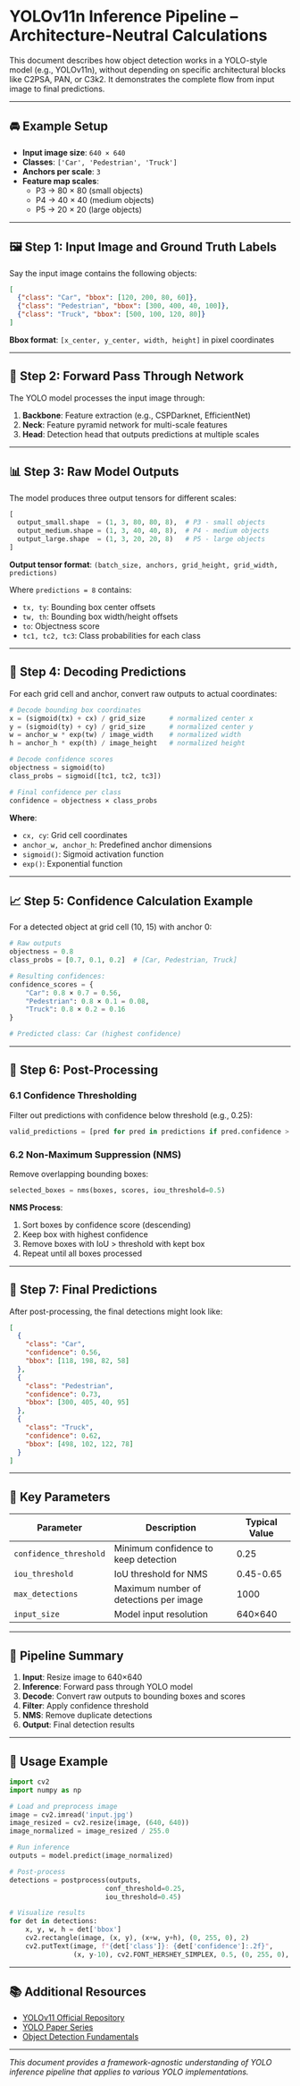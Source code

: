 # YOLOv11n Inference Pipeline – Architecture-Neutral Calculations

This document describes how object detection works in a YOLO-style model (e.g., YOLOv11n), without depending on specific architectural blocks like C2PSA, PAN, or C3k2. It demonstrates the complete flow from input image to final predictions.

---

## 🚘 Example Setup

- **Input image size**: `640 × 640`
- **Classes**: `['Car', 'Pedestrian', 'Truck']`
- **Anchors per scale**: `3`
- **Feature map scales**:
  - P3 → 80 × 80 (small objects)
  - P4 → 40 × 40 (medium objects)
  - P5 → 20 × 20 (large objects)

---

## 🖼️ Step 1: Input Image and Ground Truth Labels

Say the input image contains the following objects:

```json
[
  {"class": "Car", "bbox": [120, 200, 80, 60]},
  {"class": "Pedestrian", "bbox": [300, 400, 40, 100]},
  {"class": "Truck", "bbox": [500, 100, 120, 80]}
]
```

**Bbox format**: `[x_center, y_center, width, height]` in pixel coordinates

---

## 🔄 Step 2: Forward Pass Through Network

The YOLO model processes the input image through:

1. **Backbone**: Feature extraction (e.g., CSPDarknet, EfficientNet)
2. **Neck**: Feature pyramid network for multi-scale features
3. **Head**: Detection head that outputs predictions at multiple scales

---

## 📊 Step 3: Raw Model Outputs

The model produces three output tensors for different scales:

```python
[
  output_small.shape  = (1, 3, 80, 80, 8),  # P3 - small objects
  output_medium.shape = (1, 3, 40, 40, 8),  # P4 - medium objects
  output_large.shape  = (1, 3, 20, 20, 8)   # P5 - large objects
]
```

**Output tensor format**: `(batch_size, anchors, grid_height, grid_width, predictions)`

Where `predictions = 8` contains:
- `tx, ty`: Bounding box center offsets
- `tw, th`: Bounding box width/height offsets
- `to`: Objectness score
- `tc1, tc2, tc3`: Class probabilities for each class

---

## 🧮 Step 4: Decoding Predictions

For each grid cell and anchor, convert raw outputs to actual coordinates:

```python
# Decode bounding box coordinates
x = (sigmoid(tx) + cx) / grid_size      # normalized center x
y = (sigmoid(ty) + cy) / grid_size      # normalized center y
w = anchor_w * exp(tw) / image_width    # normalized width
h = anchor_h * exp(th) / image_height   # normalized height

# Decode confidence scores
objectness = sigmoid(to)
class_probs = sigmoid([tc1, tc2, tc3])

# Final confidence per class
confidence = objectness × class_probs
```

**Where**:
- `cx, cy`: Grid cell coordinates
- `anchor_w, anchor_h`: Predefined anchor dimensions
- `sigmoid()`: Sigmoid activation function
- `exp()`: Exponential function

---

## 📈 Step 5: Confidence Calculation Example

For a detected object at grid cell (10, 15) with anchor 0:

```python
# Raw outputs
objectness = 0.8
class_probs = [0.7, 0.1, 0.2]  # [Car, Pedestrian, Truck]

# Resulting confidences:
confidence_scores = {
    "Car": 0.8 × 0.7 = 0.56,
    "Pedestrian": 0.8 × 0.1 = 0.08,
    "Truck": 0.8 × 0.2 = 0.16
}

# Predicted class: Car (highest confidence)
```

---

## 🎯 Step 6: Post-Processing

### 6.1 Confidence Thresholding
Filter out predictions with confidence below threshold (e.g., 0.25):

```python
valid_predictions = [pred for pred in predictions if pred.confidence > 0.25]
```

### 6.2 Non-Maximum Suppression (NMS)
Remove overlapping bounding boxes:

```python
selected_boxes = nms(boxes, scores, iou_threshold=0.5)
```

**NMS Process**:
1. Sort boxes by confidence score (descending)
2. Keep box with highest confidence
3. Remove boxes with IoU > threshold with kept box
4. Repeat until all boxes processed

---

## 🎉 Step 7: Final Predictions

After post-processing, the final detections might look like:

```json
[
  {
    "class": "Car",
    "confidence": 0.56,
    "bbox": [118, 198, 82, 58]
  },
  {
    "class": "Pedestrian", 
    "confidence": 0.73,
    "bbox": [300, 405, 40, 95]
  },
  {
    "class": "Truck",
    "confidence": 0.62,
    "bbox": [498, 102, 122, 78]
  }
]
```

---

## 🔧 Key Parameters

| Parameter | Description | Typical Value |
|-----------|-------------|---------------|
| `confidence_threshold` | Minimum confidence to keep detection | 0.25 |
| `iou_threshold` | IoU threshold for NMS | 0.45-0.65 |
| `max_detections` | Maximum number of detections per image | 1000 |
| `input_size` | Model input resolution | 640×640 |

---

## 📝 Pipeline Summary

1. **Input**: Resize image to 640×640
2. **Inference**: Forward pass through YOLO model
3. **Decode**: Convert raw outputs to bounding boxes and scores
4. **Filter**: Apply confidence threshold
5. **NMS**: Remove duplicate detections
6. **Output**: Final detection results

---

## 🚀 Usage Example

```python
import cv2
import numpy as np

# Load and preprocess image
image = cv2.imread('input.jpg')
image_resized = cv2.resize(image, (640, 640))
image_normalized = image_resized / 255.0

# Run inference
outputs = model.predict(image_normalized)

# Post-process
detections = postprocess(outputs, 
                        conf_threshold=0.25,
                        iou_threshold=0.45)

# Visualize results
for det in detections:
    x, y, w, h = det['bbox']
    cv2.rectangle(image, (x, y), (x+w, y+h), (0, 255, 0), 2)
    cv2.putText(image, f"{det['class']}: {det['confidence']:.2f}", 
                (x, y-10), cv2.FONT_HERSHEY_SIMPLEX, 0.5, (0, 255, 0), 2)
```

---

## 📚 Additional Resources

- [YOLOv11 Official Repository](https://github.com/ultralytics/ultralytics)
- [YOLO Paper Series](https://arxiv.org/abs/2305.08909)
- [Object Detection Fundamentals](https://arxiv.org/abs/1506.02640)

---

*This document provides a framework-agnostic understanding of YOLO inference pipeline that applies to various YOLO implementations.*
